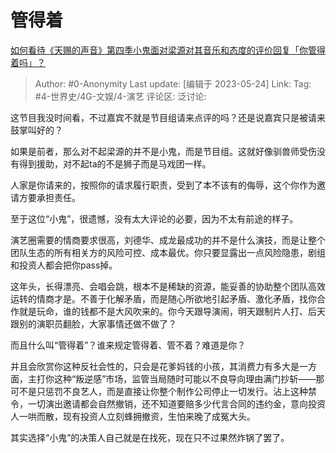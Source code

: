 # 管得着
[如何看待《天赐的声音》第四季小鬼面对梁源对其音乐和态度的评价回复「你管得着吗」？](https://www.zhihu.com/question/602076650/answer/3040089638)

> Author: #0-Anonymity
> Last update: [编辑于 2023-05-24]
> Link:
> Tag: #4-世界史/4G-文娱/4-演艺 
> 评论区:
> 泛讨论:

这节目我没时间看，不过嘉宾不就是节目组请来点评的吗？还是说嘉宾只是被请来鼓掌叫好的？

如果是前者，那么对不起梁源的并不是小鬼，而是节目组。这就好像驯兽师受伤没有得到援助，对不起ta的不是狮子而是马戏团一样。

人家是你请来的，按照你的请求履行职责，受到了本不该有的侮辱，这个你作为邀请方要承担责任。

至于这位“小鬼”，很遗憾，没有太大评论的必要，因为不太有前途的样子。

演艺圈需要的情商要求很高，刘德华、成龙最成功的并不是什么演技，而是让整个团队生态的所有相关方的风险可控、成本最优。你只要显露出一点风险隐患，剧组和投资人都会把你pass掉。

这年头，长得漂亮、会唱会跳，根本不是稀缺的资源，能妥善的协助整个团队高效运转的情商才是。不善于化解矛盾，而是随心所欲地引起矛盾、激化矛盾，找你合作就是玩命，谁的钱都不是大风吹来的。你今天跟导演闹，明天跟制片人打、后天跟别的演职员翻脸，大家事情还做不做了？

而且什么叫“管得着”？谁来规定管得着、管不着？难道是你？

并且会欣赏你这种反社会性的，只会是花爹妈钱的小孩，其消费力有多大是一方面，主打你这种“叛逆感”市场，监管当局随时可能以不良导向理由满门抄斩——那可不是只惩罚不良艺人，而是直接让你整个制作公司停止一切发行。沾上这种禁令，一切演出邀请都会自然撤销，还不知道要赔多少代言合同的违约金，意向投资人一哄而散，现有投资人立刻蜂拥撤资，生怕来晚了成冤大头。

其实选择“小鬼”的决策人自己就是在找死，现在只不过果然炸锅了罢了。